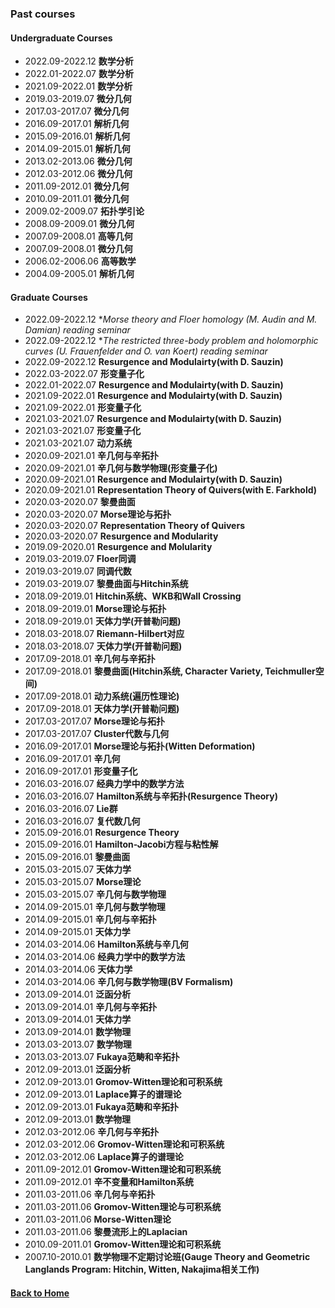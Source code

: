 ### Past courses

#### Undergraduate Courses
* 2022.09-2022.12 **数学分析**
* 2022.01-2022.07 **数学分析**
* 2021.09-2022.01 **数学分析**
* 2019.03-2019.07 **微分几何**
* 2017.03-2017.07 **微分几何**
* 2016.09-2017.01 **解析几何**
* 2015.09-2016.01 **解析几何**
* 2014.09-2015.01 **解析几何**
* 2013.02-2013.06 **微分几何**
* 2012.03-2012.06 **微分几何**
* 2011.09-2012.01 **微分几何**
* 2010.09-2011.01 **微分几何**
* 2009.02-2009.07 **拓扑学引论**
* 2008.09-2009.01 **微分几何**
* 2007.09-2008.01 **高等几何**
* 2007.09-2008.01 **微分几何**
* 2006.02-2006.06 **高等数学**
* 2004.09-2005.01 **解析几何**

#### Graduate Courses
* 2022.09-2022.12 **Morse theory and Floer homology (M. Audin and M. Damian) reading seminar*
* 2022.09-2022.12 **The restricted three-body problem and holomorphic curves (U. Frauenfelder and O. van Koert) reading seminar*
* 2022.09-2022.12 **Resurgence and Modulairty(with D. Sauzin)**
* 2022.03-2022.07 **形变量子化**
* 2022.01-2022.07 **Resurgence and Modulairty(with D. Sauzin)**
* 2021.09-2022.01 **Resurgence and Modulairty(with D. Sauzin)**
* 2021.09-2022.01 **形变量子化**
* 2021.03-2021.07 **Resurgence and Modulairty(with D. Sauzin)**
* 2021.03-2021.07 **形变量子化**
* 2021.03-2021.07 **动力系统**
* 2020.09-2021.01 **辛几何与辛拓扑**
* 2020.09-2021.01 **辛几何与数学物理(形变量子化)**
* 2020.09-2021.01 **Resurgence and Modulairty(with D. Sauzin)**
* 2020.09-2021.01 **Representation Theory of Quivers(with E. Farkhold)**
* 2020.03-2020.07 **黎曼曲面**
* 2020.03-2020.07 **Morse理论与拓扑**
* 2020.03-2020.07 **Representation Theory of Quivers**
* 2020.03-2020.07 **Resurgence and Modularity**
* 2019.09-2020.01 **Resurgence and Molularity**
* 2019.03-2019.07 **Floer同调**
* 2019.03-2019.07 **同调代数**
* 2019.03-2019.07 **黎曼曲面与Hitchin系统**
* 2018.09-2019.01 **Hitchin系统、WKB和Wall Crossing**
* 2018.09-2019.01 **Morse理论与拓扑**
* 2018.09-2019.01 **天体力学(开普勒问题)**
* 2018.03-2018.07 **Riemann-Hilbert对应**
* 2018.03-2018.07 **天体力学(开普勒问题)**
* 2017.09-2018.01 **辛几何与辛拓扑**
* 2017.09-2018.01 **黎曼曲面(Hitchin系统, Character Variety, Teichmuller空间)**
* 2017.09-2018.01 **动力系统(遍历性理论)**
* 2017.09-2018.01 **天体力学(开普勒问题)**
* 2017.03-2017.07 **Morse理论与拓扑**
* 2017.03-2017.07 **Cluster代数与几何**
* 2016.09-2017.01 **Morse理论与拓扑(Witten Deformation)**
* 2016.09-2017.01 **辛几何**
* 2016.09-2017.01 **形变量子化**
* 2016.03-2016.07 **经典力学中的数学方法**
* 2016.03-2016.07 **Hamilton系统与辛拓扑(Resurgence Theory)**
* 2016.03-2016.07 **Lie群**
* 2016.03-2016.07 **复代数几何**
* 2015.09-2016.01 **Resurgence Theory**
* 2015.09-2016.01 **Hamilton-Jacobi方程与粘性解**
* 2015.09-2016.01 **黎曼曲面**
* 2015.03-2015.07 **天体力学**
* 2015.03-2015.07 **Morse理论**
* 2015.03-2015.07 **辛几何与数学物理**
* 2014.09-2015.01 **辛几何与数学物理**
* 2014.09-2015.01 **辛几何与辛拓扑**
* 2014.09-2015.01 **天体力学**
* 2014.03-2014.06 **Hamilton系统与辛几何**
* 2014.03-2014.06 **经典力学中的数学方法**
* 2014.03-2014.06 **天体力学**
* 2014.03-2014.06 **辛几何与数学物理(BV Formalism)**
* 2013.09-2014.01 **泛函分析**
* 2013.09-2014.01 **辛几何与辛拓扑**
* 2013.09-2014.01 **天体力学**
* 2013.09-2014.01 **数学物理**
* 2013.03-2013.07 **数学物理**
* 2013.03-2013.07 **Fukaya范畴和辛拓扑**
* 2012.09-2013.01 **泛函分析**
* 2012.09-2013.01 **Gromov-Witten理论和可积系统**
* 2012.09-2013.01 **Laplace算子的谱理论**
* 2012.09-2013.01 **Fukaya范畴和辛拓扑**
* 2012.09-2013.01 **数学物理**
* 2012.03-2012.06 **辛几何与辛拓扑**
* 2012.03-2012.06 **Gromov-Witten理论和可积系统**
* 2012.03-2012.06 **Laplace算子的谱理论**
* 2011.09-2012.01 **Gromov-Witten理论和可积系统**
* 2011.09-2012.01 **辛不变量和Hamilton系统**
* 2011.03-2011.06 **辛几何与辛拓扑**
* 2011.03-2011.06 **Gromov-Witten理论与可积系统**
* 2011.03-2011.06 **Morse-Witten理论**
* 2011.03-2011.06 **黎曼流形上的Laplacian**
* 2010.09-2011.01 **Gromov-Witten理论和可积系统**
* 2007.10-2010.01 **数学物理不定期讨论班(Gauge Theory and Geometric Langlands Program: Hitchin, Witten, Nakajima相关工作)**

#### [Back to Home](https://shanzhong-sun.github.io/ShanzhongSUN/)
